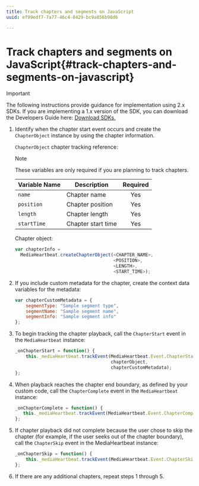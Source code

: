```yaml
---
title: Track chapters and segments on JavaScript
uuid: ef99edf7-7a77-46c4-8429-bc9a856b98d6

---
```


# Track chapters and segments on JavaScript{#track-chapters-and-segments-on-javascript}

>[!IMPORTANT]
>
>The following instructions provide guidance for implementation using 2.x SDKs. If you are implementing a 1.x version of the SDK, you can download the Developers Guide here: [Download SDKs.](/help/sdk-implement/download-sdks.md)

1. Identify when the chapter start event occurs and create the `ChapterObject` instance by using the chapter information.

    `ChapterObject` chapter tracking reference:  
 
    >[!NOTE]
    >
    >These variables are only required if you are planning to track chapters.
 
    | Variable Name | Description | Required |
    | --- | --- | :---: |
    | `name` | Chapter name | Yes |
    | `position` | Chapter position | Yes |
    | `length` | Chapter length | Yes |
    | `startTime` | Chapter start time | Yes |
 
    Chapter object: 
 
    ```js
    var chapterInfo =  
      MediaHeartbeat.createChapterObject(<CHAPTER_NAME>,  
                                         <POSITION>,  
                                         <LENGTH>,  
                                         <START_TIME>);
    ```

1. If you include custom metadata for the chapter, create the context data variables for the metadata: 

    ```js
    var chapterCustomMetadata = { 
        segmentType: "Sample segment type",  
        segmentName: "Sample segment name",  
        segmentInfo: "Sample segment info" 
    };
    ```

1. To begin tracking the chapter playback, call the `ChapterStart` event in the `MediaHeartbeat` instance: 

    ```js
    _onChapterStart = function() { 
        this._mediaHeartbeat.trackEvent(MediaHeartbeat.Event.ChapterStart,  
                                        chapterObject,  
                                        chapterCustomMetadata); 
    };
    ```

1. When playback reaches the chapter end boundary, as defined by your custom code, call the `ChapterComplete` event in the `MediaHeartbeat` instance: 

    ```js
    _onChapterComplete = function() { 
       this._mediaHeartbeat.trackEvent(MediaHeartbeat.Event.ChapterComplete); 
    };
    ```

1. If chapter playback did not complete because the user chose to skip the chapter (for example, if the user seeks out of the chapter boundary), call the `ChapterSkip` event in the MediaHeartbeat instance: 

    ```js
    _onChapterSkip = function() { 
        this._mediaHeartbeat.trackEvent(MediaHeartbeat.Event.ChapterSkip); 
    };
    ```

1. If there are any additional chapters, repeat steps 1 through 5.

